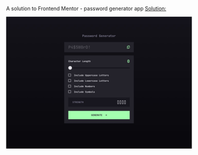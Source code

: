 A solution to Frontend Mentor - password generator app
[Solution:](https://oliwiakramm.github.io/password-generator-app/)


![password generator app](images/passwordGenerator.jpg)
